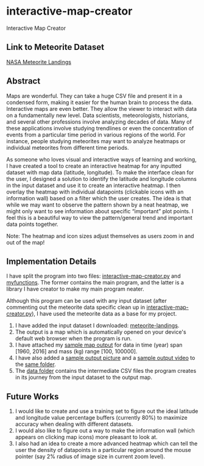 # interactive-map-creator
Interactive Map Creator

## Link to Meteorite Dataset

[NASA Meteorite Landings](https://www.kaggle.com/datasets/nasa/meteorite-landings)

## Abstract

Maps are wonderful. They can take a huge CSV file and present it in a condensed form, making it easier for the human brain to process the data. Interactive maps are even better. They allow the viewer to interact with data on a fundamentally new level. Data scientists, meteorologists, historians, and several other professions involve analyzing decades of data. Many of these applications involve studying trendlines or even the concentration of events from a particular time period in various regions of the world. For instance, people studying meteorites may want to analyze heatmaps or individual meteorites from different time periods.

As someone who loves visual and interactive ways of learning and working, I have created a tool to create an interactive heatmap for any inputted dataset with map data (latitude, longitude). To make the interface clean for the user, I designed a solution to identify the latitude and longitude columns in the input dataset and use it to create an interactive heatmap. I then overlay the heatmap with individual datapoints (clickable icons with an information wall) based on a filter which the user creates. The idea is that while we may want to observe the pattern shown by a neat heatmap, we might only want to see information about specific “important” plot points. I feel this is a beautiful way to view the pattern/general trend and important data points together.

Note: The heatmap and icon sizes adjust themselves as users zoom in and out of the map!

## Implementation Details

I have split the program into two files: [interactive-map-creator.py](interactive-map-creator.py) and [myfunctions](myfunctions.py). The former contains the main program, and the latter is a library I have creator to make my main program neater.

Although this program can be used with any input dataset (after commenting out the meteorite data specific clean up in [interactive-map-creator.py](interactive-map-creator.py)), I have used the meteorite data as a base for my project.

1. I have added the input dataset I downloaded: [meteorite-landings](./input/meteorite-landings.csv).
2. The output is a map which is automatically opened on your device's default web browser when the program is run.
3. I have attached my [sample map output](./output/map.html) for data in time (year) span [1960, 2016] and mass (kg) range [100, 100000].
4. I have also added a [sample output picture](./output/sample_output.png) and a [sample output video](./output/honors_project.mp4) to the [same folder](./output/).
5. The [data folder](./data/) contains the intermediate CSV files the program creates in its journey from the input dataset to the output map.

## Future Works

1. I would like to create and use a training set to figure out the ideal latitude and longitude value percentage buffers (currently 80%) to maximize accuracy when dealing with different datasets.
2. I would also like to figure out a way to make the information wall (which appears on clicking map icons) more pleasant to look at.
3. I also had an idea to create a more advanced heatmap which can tell the user the density of datapoints in a particular region around the mouse pointer (say 2% radius of image size in current zoom level).
